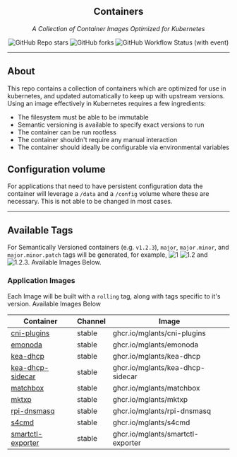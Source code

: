 <!---
NOTE: AUTO-GENERATED FILE
to edit this file, instead edit its template at: ./ci/templates/README.md.j2
-->
<div align="center">


## Containers

_A Collection of Container Images Optimized for Kubernetes_

</div>

<div align="center">

![GitHub Repo stars](https://img.shields.io/github/stars/mglants/containers?style=for-the-badge)
![GitHub forks](https://img.shields.io/github/forks/mglants/containers?style=for-the-badge)
![GitHub Workflow Status (with event)](https://img.shields.io/github/actions/workflow/status/mglants/containers/scheduled-release.yaml?style=for-the-badge&label=Scheduled%20Release)

</div>

---

## About

This repo contains a collection of containers which are optimized for use in kubernetes, and updated automatically to keep up with upstream versions. Using an image effectively in Kubernetes requires a few ingredients:

- The filesystem must be able to be immutable
- Semantic versioning is available to specify exact versions to run
- The container can be run rootless
- The container shouldn't require any manual interaction
- The container should ideally be configurable via environmental variables

## Configuration volume

For applications that need to have persistent configuration data the container will leverage a `/data` and a `/config` volume where these are necessary. This is not able to be changed in most cases.

---

## Available Tags

For Semantically Versioned containers (e.g. `v1.2.3`), `major`, `major.minor`, and `major.minor.patch` tags will be generated, for example, ![1](https://img.shields.io/badge/1-blue?style=flat-square) ![1.2](https://img.shields.io/badge/1.2-blue?style=flat-square) and ![1.2.3](https://img.shields.io/badge/1.2.3-blue?style=flat-square). Available Images Below.

### Application Images

Each Image will be built with a `rolling` tag, along with tags specific to it's version. Available Images Below

Container | Channel | Image
--- | --- | ---
[cni-plugins](https://github.com/mglants/containers/pkgs/container/cni-plugins) | stable | ghcr.io/mglants/cni-plugins
[emonoda](https://github.com/mglants/containers/pkgs/container/emonoda) | stable | ghcr.io/mglants/emonoda
[kea-dhcp](https://github.com/mglants/containers/pkgs/container/kea-dhcp) | stable | ghcr.io/mglants/kea-dhcp
[kea-dhcp-sidecar](https://github.com/mglants/containers/pkgs/container/kea-dhcp-sidecar) | stable | ghcr.io/mglants/kea-dhcp-sidecar
[matchbox](https://github.com/mglants/containers/pkgs/container/matchbox) | stable | ghcr.io/mglants/matchbox
[mktxp](https://github.com/mglants/containers/pkgs/container/mktxp) | stable | ghcr.io/mglants/mktxp
[rpi-dnsmasq](https://github.com/mglants/containers/pkgs/container/rpi-dnsmasq) | stable | ghcr.io/mglants/rpi-dnsmasq
[s4cmd](https://github.com/mglants/containers/pkgs/container/s4cmd) | stable | ghcr.io/mglants/s4cmd
[smartctl-exporter](https://github.com/mglants/containers/pkgs/container/smartctl-exporter) | stable | ghcr.io/mglants/smartctl-exporter
